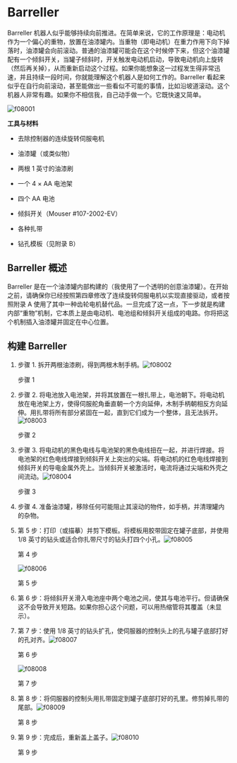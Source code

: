 # Barreller

Barreller 机器人似乎能够持续向前推进。在简单来说，它的工作原理是：电动机作为一个偏心的重物，放置在油漆罐内。当重物（即电动机）在重力作用下向下掉落时，油漆罐会向前滚动。普通的油漆罐可能会在这个时候停下来，但这个油漆罐配有一个倾斜开关，当罐子倾斜时，开关触发电动机启动，导致电动机向上旋转（然后再关掉），从而重新启动这个过程。如果你能想象这一过程发生得非常迅速，并且持续一段时间，你就能理解这个机器人是如何工作的。Barreller 看起来似乎在自行向前滚动，甚至能做出一些看似不可能的事情，比如沿坡道滚动。这个机器人非常有趣。如果你不相信我，自己动手做一个。它既快速又简单。

![f08001](img/f08001.png)

**工具与材料**

+   去除控制器的连续旋转伺服电机

+   油漆罐（或类似物）

+   两根 1 英寸的油漆刷

+   一个 4 × AA 电池架

+   四个 AA 电池

+   倾斜开关（Mouser #107-2002-EV）

+   各种扎带

+   钻孔模板（见附录 B）

## Barreller 概述

Barreller 是在一个油漆罐内部构建的（我使用了一个透明的创意油漆罐）。在开始之前，请确保你已经按照第四章修改了连续旋转伺服电机以实现直接驱动，或者按照附录 A 使用了其中一种齿轮电机替代品。一旦完成了这一点，下一步就是构建内部“重物”机制，它本质上是由电动机、电池组和倾斜开关组成的电路。你将把这个机制插入油漆罐并固定在中心位置。

## 构建 Barreller

1.  步骤 1. 拆开两根油漆刷，得到两根木制手柄。![f08002](img/f08002.png)

    步骤 1

1.  步骤 2. 将电池放入电池架，并将其放置在一根扎带上，电池朝下。将电动机放在电池架上方，使得伺服舵角垂直朝一个方向延伸，木制手柄朝相反方向延伸。用扎带将所有部分紧固在一起，直到它们成为一个整体，且无法拆开。![f08003](img/f08003.png)

    步骤 2

1.  步骤 3. 将电动机的黑色电线与电池架的黑色电线扭在一起，并进行焊接。将电池架的红色电线焊接到倾斜开关上突出的尖端。将电动机的红色电线焊接到倾斜开关的导电金属外壳上。当倾斜开关被激活时，电流将通过尖端和外壳之间流动。![f08004](img/f08004.png)

    步骤 3

1.  步骤 4. 准备油漆罐，移除任何可能阻止其滚动的物件，如手柄，并清理罐内的杂物。

1.  第 5 步：打印（或描摹）并剪下模板。将模板用胶带固定在罐子底部，并使用 1/8 英寸的钻头或适合你扎带尺寸的钻头打四个小孔。![f08005](img/f08005.png)

    第 4 步

    ![f08006](img/f08006.png)

    第 5 步

1.  第 6 步：将倾斜开关滑入电池座中两个电池之间，使其与电池平行。但请确保这不会导致开关短路。如果你担心这个问题，可以用热缩管将其覆盖（未显示）。

1.  第 7 步：使用 1/8 英寸的钻头扩孔，使伺服器的控制头上的孔与罐子底部打好的孔对齐。![f08007](img/f08007.png)

    第 6 步

    ![f08008](img/f08008.png)

    第 7 步

1.  第 8 步：将伺服器的控制头用扎带固定到罐子底部打好的孔里。修剪掉扎带的尾部。![f08009](img/f08009.png)

    第 8 步

1.  第 9 步：完成后，重新盖上盖子。![f08010](img/f08010.png)

    第 9 步
